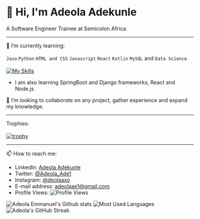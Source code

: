 # 👋 Hi, I'm Adeola Adekunle
A Software Engineer Trainee at Semicolon Africa 
__________________________________________________________________________________________________________________________________________________________

🌱 I’m currently learning:\
\
`Java` `Python` `HTML and CSS` `Javascript` `React` `Kotlin` `MySQL` and `Data Science`\
\
[![My Skills](https://skillicons.dev/icons?i=java,python,html,css,js,react,kotlin,mysql,postgresql,postman)](https://skillicons.dev)


- I am also learning SpringBoot and Django frameworks, React and Node.js
 
 💞️ I’m looking to collaborate on any project, gather experience and expand my knowledge.
 
 ----------------------------------------------------------------------------------------------------------------------------------------------------------
 Trophies:\
 \
 [![trophy](https://github-profile-trophy.vercel.app/?username=RevEmmanuel&theme=nord)](https://github.com/RevEmmanuel/github-profile-trophy)
 __________________________________________________________________________________________________________________________________________________________
 📫 How to reach me:
 - LinkedIn: [Adeola Adekunle](www.linkedin.com/in/adeola-adekunle-emmanuel)
 - Twitter: [@Adeola_Ade1](https://twitter.com/Adeola_Ade1)
 - Instagram: [@deolaaxo](https://www.instagram.com/deolaaxo/)
 - E-mail address: [adeolaae1@gmail.com](adeolaae1@gmail.com)
 - Profile Views: ![Profile Views](https://komarev.com/ghpvc/?username=RevEmmanuel&color=brightgreen&style=flat-square)
 
 ![Adeola Emmanuel's Github stats](https://github-readme-stats.vercel.app/api?username=RevEmmanuel&theme=highcontrast&show_icons=true&count_private=true)
 ![Most Used Languages](https://github-readme-stats.vercel.app/api/top-langs/?username=RevEmmanuel&layout=compact)
 ![Adeola's GitHub Streak](https://github-readme-streak-stats.herokuapp.com?user=RevEmmanuel&theme=cobalt&date_format=j%20M%5B%20Y%5D&background=000000&border=7536B2&stroke=9243DD&ring=89502D&fire=FF9554&currStreakNum=D280FF&sideNums=BC52FF&currStreakLabel=64EAE2&sideLabels=48A8A2&dates=A42EE5)
 
<!---
RevEmmanuel/RevEmmanuel is a ✨ special ✨ repository because its `README.md` (this file) appears on your GitHub profile.
You can click the Preview link to take a look at your changes.
--->

